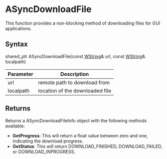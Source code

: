 # ASyncDownloadFile

This function provides a non-blocking method of downloading files for GUI applications.

## Syntax

shared_ptr<ASyncDownloadFileInfo> ASyncDownloadFile(const [WString](WString.md)& url, const [WString](WString.md)& localpath)

| Parameter | Description |
|---|---|
| url | remote path to download from |
| localpath | location of the downloaded file |

## Returns

Returns a ASyncDownloadFileInfo object with the following methods available:

- **GetProgress**: This will return a float value between zero and one, indicating the download progress.
- **GetStatus**: This will return DOWNLOAD_FINISHED, DOWNLOAD_FAILED, or DOWNLOAD_INPROGRESS.
